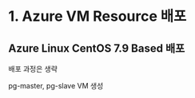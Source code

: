 # 1. Azure VM Resource 배포

## Azure Linux CentOS 7.9 Based 배포 

배포 과정은 생략 

pg-master, pg-slave VM 생성 



